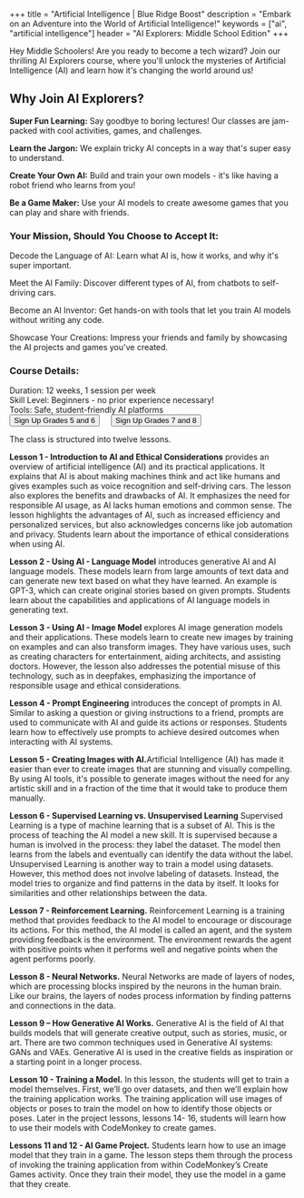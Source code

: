 +++
title = "Artificial Intelligence | Blue Ridge Boost"
description = "Embark on an Adventure into the World of Artificial Intelligence!"
keywords = ["ai", "artificial intelligence"]
header = "AI Explorers: Middle School Edition"
+++

<div class="container"> 
    <div class="row">
        <div class="col">
        <p>Hey Middle Schoolers! Are you ready to become a tech wizard? Join our thrilling AI Explorers course, where you'll unlock the mysteries of Artificial Intelligence (AI) and learn how it's changing the world around us!</p>
        <h2>Why Join AI Explorers?</h2>
        <p><b>Super Fun Learning:</b> Say goodbye to boring lectures! Our classes are jam-packed with cool activities, games, and challenges.</p>
        <p><b>Learn the Jargon:</b> We explain tricky AI concepts in a way that's super easy to understand.</p>
        <p><b>Create Your Own AI:</b> Build and train your own models - it's like having a robot friend who learns from you!</p>
        <p><b>Be a Game Maker:</b> Use your AI models to create awesome games that you can play and share with friends.</p>
        <h3>Your Mission, Should You Choose to Accept It:</h3>
        <p>Decode the Language of AI: Learn what AI is, how it works, and why it's super important.</p>
        <p>Meet the AI Family: Discover different types of AI, from chatbots to self-driving cars.</p>
        <p>Become an AI Inventor: Get hands-on with tools that let you train AI models without writing any code.</p>
        <p>Showcase Your Creations: Impress your friends and family by showcasing the AI projects and games you've created.</p>
        <h3>Course Details:</h3>
        Duration: 12 weeks, 1 session per week<br>
        Skill Level: Beginners - no prior experience necessary!<br>
        Tools: Safe, student-friendly AI platforms<br>
        <a href="https://spring-24-ai56.cheddarup.com"><button class="button-8s" role="button">Sign Up Grades 5 and 6</button></a> &nbsp; &nbsp; <a href="https://spring-24-ai78.cheddarup.com"><button class="button-8s" role="button">Sign Up Grades 7 and 8</button></a>
        </div>
    </div>
    <div class="row">
        <div class="col">
        <p>The class is structured into twelve lessons.</p>
        <p><b>Lesson 1 - Introduction to AI and Ethical Considerations</b> provides an overview of artificial intelligence (AI) and its practical applications. It explains that AI is about making machines think and act like humans and gives examples such as voice recognition and self-driving cars. The lesson also explores the benefits and drawbacks of AI. It emphasizes the need for responsible AI usage, as AI lacks human emotions and common sense. The lesson highlights the advantages of AI, such as increased efficiency and personalized services, but also acknowledges concerns like job automation and privacy. Students learn about the importance of ethical considerations when using AI.</p>
        <p><b>Lesson 2 - Using AI - Language Model</b> introduces generative AI and AI language models. These models learn from large amounts of text data and can generate new text based on what they have learned. An example is GPT-3, which can create original stories based on given prompts. Students learn about the capabilities and applications of AI language models in generating text.</p>
        <p><b>Lesson 3 - Using AI - Image Model</b> explores AI image generation models and their applications. These models learn to create new images by training on examples and can also transform images. They have various uses, such as creating characters for entertainment, aiding architects, and assisting doctors. However, the lesson also addresses the potential misuse of this technology, such as in deepfakes, emphasizing the importance of responsible usage and ethical considerations.</p>
        <p><b>Lesson 4 - Prompt Engineering</b> introduces the concept of prompts in AI. Similar to asking a question or giving instructions to a friend, prompts are used to communicate with AI and guide its actions or responses. Students learn how to effectively use prompts to achieve desired outcomes when interacting with AI systems.</p>
        <p><b>Lesson 5 - Creating Images with AI.</b>Artificial Intelligence (AI) has made it easier than ever to create images that
        are stunning and visually compelling. By using AI tools, it's possible to
        generate images without the need for any artistic skill and in a fraction of the
        time that it would take to produce them manually.</p>
        <p><b>Lesson 6 - Supervised Learning vs. Unsupervised Learning</b> Supervised Learning is a type of machine learning that is a subset of AI. This is
        the process of teaching the AI model a new skill. It is supervised because a
        human is involved in the process: they label the dataset. The model then
        learns from the labels and eventually can identify the data without the label.
        Unsupervised Learning is another way to train a model using datasets.
        However, this method does not involve labeling of datasets. Instead, the
        model tries to organize and find patterns in the data by itself. It looks for
        similarities and other relationships between the data.</p>
        <p><b>Lesson 7 - Reinforcement Learning.</b>
        Reinforcement Learning is a training method that provides feedback to the AI
        model to encourage or discourage its actions. For this method, the AI model is
        called an agent, and the system providing feedback is the environment. The
        environment rewards the agent with positive points when it performs well
        and negative points when the agent performs poorly.</p>
        <p><b>Lesson 8 - Neural Networks.</b>
        Neural Networks are made of layers of nodes, which are processing blocks
        inspired by the neurons in the human brain. Like our brains, the layers of
        nodes process information by finding patterns and connections in the data.</p>
        <p><b>Lesson 9 – How Generative AI Works.</b>
        Generative AI is the field of AI that builds models that will generate creative
        output, such as stories, music, or art. There are two common techniques used
        in Generative AI systems: GANs and VAEs. Generative AI is used in the creative
        fields as inspiration or a starting point in a longer process.</p>
        <p><b>Lesson 10 - Training a Model.</b> In this lesson, the students will get to train a model themselves. First, we’ll go
        over datasets, and then we’ll explain how the training application works. The
        training application will use images of objects or poses to train the model on
        how to identify those objects or poses. Later in the project lessons, lessons 14-
        16, students will learn how to use their models with CodeMonkey to create games.</p>
        <p><b>Lessons 11 and 12 - AI Game Project.</b> Students learn how to use an image model that they train in a game. The
        lesson steps them through the process of invoking the training application
        from within CodeMonkey’s Create Games activity. Once they train their
        model, they use the model in a game that they create. </p>
        </div>
    </div>
</div>

